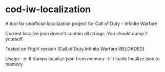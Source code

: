 # cod-iw-localization
A tool for unofficial localization project for Call of Duty - Infinite Warfare

Current localize.json doesn't contain all strings. You should dump it yourself.

Tested on Fitgirl version (Call.of.Duty.Infinite.Warfare-RELOADED)

Usage:
  -e: It dumps localize.json from memory
  -i: It loads localize.json to memory
